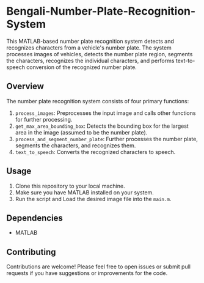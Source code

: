 # Bengali-Number-Plate-Recognition-System


This MATLAB-based number plate recognition system detects and recognizes characters from a vehicle's number plate. The system processes images of vehicles, detects the number plate region, segments the characters, recognizes the individual characters, and performs text-to-speech conversion of the recognized number plate.

## Overview

The number plate recognition system consists of four primary functions:

1. `process_images`: Preprocesses the input image and calls other functions for further processing.
2. `get_max_area_bounding_box`: Detects the bounding box for the largest area in the image (assumed to be the number plate).
3. `process_and_segment_number_plate`: Further processes the number plate, segments the characters, and recognizes them.
4. `text_to_speech`: Converts the recognized characters to speech.

## Usage

1. Clone this repository to your local machine.
2. Make sure you have MATLAB installed on your system.
3. Run the script and Load the desired image file into the `main.m`.

## Dependencies

- MATLAB

## Contributing

Contributions are welcome! Please feel free to open issues or submit pull requests if you have suggestions or improvements for the code.


